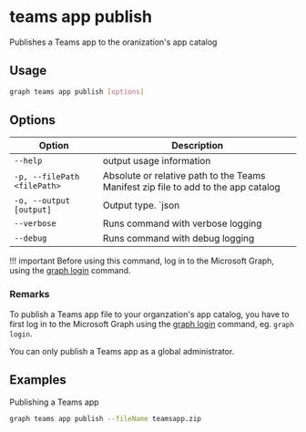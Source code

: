 # teams app publish

Publishes a Teams app to the oranization's app catalog

## Usage

```sh
graph teams app publish [options]
```

## Options

Option|Description
------|-----------
`--help`|output usage information
`-p, --filePath <filePath>`|Absolute or relative path to the Teams Manifest zip file to add to the app catalog
`-o, --output [output]`|Output type. `json|text`. Default `text`
`--verbose`|Runs command with verbose logging
`--debug`|Runs command with debug logging

!!! important
    Before using this command, log in to the Microsoft Graph, using the [graph login](../login.md) command.

### Remarks

To publish a Teams app file to your organzation's app catalog, you have to first log in to the Microsoft Graph using the [graph login](../login.md) command, eg. `graph login`.

You can only publish a Teams app as a global administrator.

## Examples

Publishing a Teams app

```sh
graph teams app publish --fileName teamsapp.zip
```